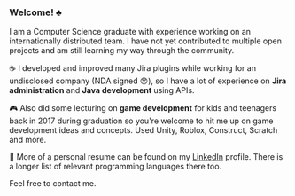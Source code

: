 ### Welcome! ♣

I am a Computer Science graduate with experience working on an internationally distributed team. I have not yet contributed to multiple open projects and am still learning my way through the community.

☕ I developed and improved many Jira plugins while working for an undisclosed company (NDA signed 😟), so I have a lot of experience on **Jira administration** and **Java development** using APIs.

🎮 Also did some lecturing on **game development** for kids and teenagers back in 2017 during graduation so you're welcome to hit me up on game development ideas and concepts. Used Unity, Roblox, Construct, Scratch and more.

🔗 More of a personal resume can be found on my [LinkedIn](https://www.linkedin.com/in/knandobs) profile. There is a longer list of relevant programming languages there too.

Feel free to contact me.
